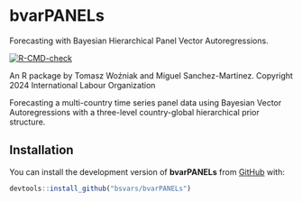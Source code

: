 
# bvarPANELs

Forecasting with Bayesian Hierarchical Panel Vector Autoregressions.

<!-- badges: start -->

[![R-CMD-check](https://github.com/bsvars/bvarPANELs/actions/workflows/R-CMD-check.yaml/badge.svg)](https://github.com/bsvars/bvarPANELs/actions/workflows/R-CMD-check.yaml)
<!-- badges: end -->

An R package by Tomasz Woźniak and Miguel Sanchez-Martinez. Copyright
2024 International Labour Organization

Forecasting a multi-country time series panel data using Bayesian Vector
Autoregressions with a three-level country-global hierarchical prior
structure.

## Installation

You can install the development version of **bvarPANELs** from
[GitHub](https://github.com/) with:

``` r
devtools::install_github("bsvars/bvarPANELs")
```
